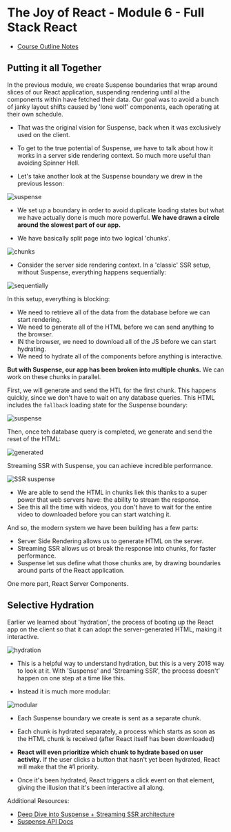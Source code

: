 # The Joy of React - Module 6 - Full Stack React

- [Course Outline Notes](../course-notes.md)

## Putting it all Together

In the previous module, we create Suspense boundaries that wrap around slices of our React application, suspending rendering until al the components within have fetched their data. Our goal was to avoid a bunch of janky layout shifts caused by 'lone wolf' components, each operating at their own schedule.

- That was the original vision for Suspense, back when it was exclusively used on the client.
- To get to the true potential of Suspense, we have to talk about how it works in a server side rendering context. So much more useful than avoiding Spinner Hell.

- Let's take another look at the Suspense boundary we drew in the previous lesson:

![suspense](images/image-14.png)

- We set up a boundary in order to avoid duplicate loading states but what we have actually done is much more powerful. **We have drawn a circle around the slowest part of our app.**

- We have basically split page into two logical 'chunks'.

![chunks](images/image-15.png)

- Consider the server side rendering context. In a 'classic' SSR setup, without Suspense, everything happens sequentially:

![sequentially](images/image-16.png)

In this setup, everything is blocking:

- We need to retrieve all of the data from the database before we can start rendering.
- We need to generate all of the HTML before we can send anything to the browser.
- IN the browser, we need to download all of the JS before we can start hydrating.
- We need to hydrate all of the components before anything is interactive.

**But with Suspense, our app has been broken into multiple chunks.** We can work on these chunks in parallel.

First, we will generate and send the HTL for the first chunk. This happens quickly, since we don't have to wait on any database queries. This HTML includes the `fallback` loading state for the Suspense boundary:

![suspense](images/image-17.png)

Then, once teh database query is completed, we generate and send the reset of the HTML:

![generated](images/image-18.png)

Streaming SSR with Suspense, you can achieve incredible performance.

![SSR suspense](images/image-19.png)

- We are able to send the HTML in chunks liek this thanks to a super power that web servers have: the ability to stream the response.
- See this all the time with videos, you don't have to wait for the entire video to downloaded before you can start watching it.

And so, the modern system we have been building has a few parts:

- Server Side Rendering allows us to generate HTML on the server.
- Streaming SSR allows us ot break the response into chunks, for faster performance.
- Suspense let sus define what those chunks are, by drawing boundaries around parts of the React application.

One more part, React Server Components.

## Selective Hydration

Earlier we learned about 'hydration', the process of booting up the React app on the client so that it can adopt the server-generated HTML, making it interactive.

![hydration](images/image-20.png)

- This is a helpful way to understand hydration, but this is a very 2018 way to look at it. With 'Suspense' and 'Streaming SSR', the process doesn't' happen on one step at a time like this.

- Instead it is much more modular:

![modular](images/image-21.png)

- Each Suspense boundary we create is sent as a separate chunk.
- Each chunk is hydrated separately, a process which starts as soon as the HTML chunk is received (after React itself has been downloaded)

- **React will even prioritize which chunk to hydrate based on user activity.** If the user clicks a button that hasn't yet been hydrated, React will make that the #1 priority.
- Once it's been hydrated, React triggers a click event on that element, giving the illusion that it's been interactive all along.

Additional Resources:

- [Deep Dive into Suspense + Streaming SSR architecture](https://github.com/reactwg/react-18/discussions/37)
- [Suspense API Docs](https://react.dev/reference/react/Suspense)

